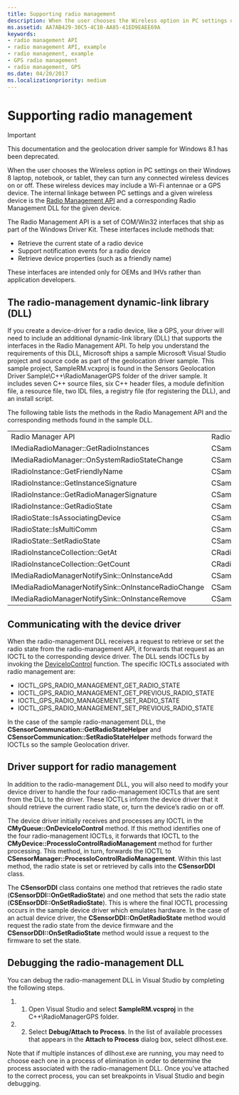 ```yaml
---
title: Supporting radio management
description: When the user chooses the Wireless option in PC settings on their Windows 8 laptop, notebook, or tablet, they can turn any connected wireless devices on or off.
ms.assetid: AA7AB429-30C5-4C10-AA85-41ED9EAEE69A
keywords:
- radio management API
- radio management API, example
- radio management, example
- GPS radio management
- radio management, GPS
ms.date: 04/20/2017
ms.localizationpriority: medium
---
```


# Supporting radio management

> [!IMPORTANT] 
> This documentation and the geolocation driver sample for Windows 8.1 has been deprecated.

When the user chooses the Wireless option in PC settings on their Windows 8 laptop, notebook, or tablet, they can turn any connected wireless devices on or off. These wireless devices may include a Wi-Fi antennae or a GPS device. The internal linkage between PC settings and a given wireless device is the [Radio Management API](https://msdn.microsoft.com/library/windows/hardware/hh406615) and a corresponding Radio Management DLL for the given device.

The Radio Management API is a set of COM/Win32 interfaces that ship as part of the Windows Driver Kit. These interfaces include methods that:

-   Retrieve the current state of a radio device
-   Support notification events for a radio device
-   Retrieve device properties (such as a friendly name)

These interfaces are intended only for OEMs and IHVs rather than application developers.

## The radio-management dynamic-link library (DLL)


If you create a device-driver for a radio device, like a GPS, your driver will need to include an additional dynamic-link library (DLL) that supports the interfaces in the Radio Management API. To help you understand the requirements of this DLL, Microsoft ships a sample Microsoft Visual Studio project and source code as part of the geolocation driver sample. This sample project, SampleRM.vcxproj is found in the Sensors Geolocation Driver Sample\\C++\\RadioManagerGPS folder of the driver sample. It includes seven C++ source files, six C++ header files, a module definition file, a resource file, two IDL files, a registry file (for registering the DLL), and an install script.

The following table lists the methods in the Radio Management API and the corresponding methods found in the sample DLL.

|                                                     |                                                       |
|-----------------------------------------------------|-------------------------------------------------------|
| Radio Manager API                                   | Radio Manager DLL                                     |
| IMediaRadioManager::GetRadioInstances               | CSampleRadioManager::GetRadioInstances                |
| IMediaRadioManager::OnSystemRadioStateChange        | CSampleRadioManager::OnSystemRadioStateChange         |
| IRadioInstance::GetFriendlyName                     | CSampleRadioInstance::GetFriendlyName                 |
| IRadioInstance::GetInstanceSignature                | CSampleRadioInstance::GetInstanceSignature            |
| IRadioInstance::GetRadioManagerSignature            | CSampleRadioInstance::GetRadioManagerSignature        |
| IRadioInstance::GetRadioState                       | CSampleRadioInstance::GetRadioState                   |
| IRadioState::IsAssociatingDevice                    | CSampleRadioInstance::IsAssociatingDevice             |
| IRadioState::IsMultiComm                            | CSampleRadioInstance::IsMultiComm                     |
| IRadioState::SetRadioState                          | CSampleRadioInstance::SetRadioState                   |
| IRadioInstanceCollection::GetAt                     | CRadioInstanceCollection::GetAt                       |
| IRadioInstanceCollection::GetCount                  | CRadioInstanceCollection::GetCount                    |
| IMediaRadioManagerNotifySink::OnInstanceAdd         | CSampleRadioManager::\_FireEventOnInstanceAdd         |
| IMediaRadioManagerNotifySink::OnInstanceRadioChange | CSampleRadioManager::\_FireEventOnInstanceRadioChange |
| IMediaRadioManagerNotifySink::OnInstanceRemove      | CSampleRadioManager::\_FireEventOnInstanceRemove      |

 

## Communicating with the device driver


When the radio-management DLL receives a request to retrieve or set the radio state from the radio-management API, it forwards that request as an IOCTL to the corresponding device driver. The DLL sends IOCTLs by invoking the [DeviceIoControl]( http://go.microsoft.com/fwlink/p/?linkid=256462) function. The specific IOCTLs associated with radio management are:

-   IOCTL\_GPS\_RADIO\_MANAGEMENT\_GET\_RADIO\_STATE
-   IOCTL\_GPS\_RADIO\_MANAGEMENT\_GET\_PREVIOUS\_RADIO\_STATE
-   IOCTL\_GPS\_RADIO\_MANAGEMENT\_SET\_RADIO\_STATE
-   IOCTL\_GPS\_RADIO\_MANAGEMENT\_SET\_PREVIOUS\_RADIO\_STATE

In the case of the sample radio-management DLL, the **CSensorCommuncation::GetRadioStateHelper** and **CSensorCommunication::SetRadioStateHelper** methods forward the IOCTLs so the sample Geolocation driver.

## Driver support for radio management


In addition to the radio-management DLL, you will also need to modify your device driver to handle the four radio-management IOCTLs that are sent from the DLL to the driver. These IOCTLs inform the device driver that it should retrieve the current radio state, or, turn the device’s radio on or off.

The device driver initially receives and processes any IOCTL in the **CMyQueue::OnDeviceIoControl** method. If this method identifies one of the four radio-management IOCTLs, it forwards that IOCTL to the **CMyDevice::ProcessIoControlRadioManagement** method for further processing. This method, in turn, forwards the IOCTL to **CSensorManager::ProcessIoControlRadioManagement**. Within this last method, the radio state is set or retrieved by calls into the **CSensorDDI** class.

The **CSensorDDI** class contains one method that retrieves the radio state (**CSensorDDI::OnGetRadioState**) and one method that sets the radio state (**CSEnsorDDI::OnSetRadioState**). This is where the final IOCTL processing occurs in the sample device driver which emulates hardware. In the case of an actual device driver, the **CSensorDDI::OnGetRadioState** method would request the radio state from the device firmware and the **CSensorDDI::OnSetRadioState** method would issue a request to the firmware to set the state.

## Debugging the radio-management DLL


You can debug the radio-management DLL in Visual Studio by completing the following steps.

1.  1. Open Visual Studio and select **SampleRM.vcsproj** in the C++\\RadioManagerGPS folder.
2.  2. Select **Debug/Attach to Process**. In the list of available processes that appears in the **Attach to Process** dialog box, select dllhost.exe.

Note that if multiple instances of dllhost.exe are running, you may need to choose each one in a process of elimination in order to determine the process associated with the radio-management DLL. Once you’ve attached to the correct process, you can set breakpoints in Visual Studio and begin debugging.

 

 




